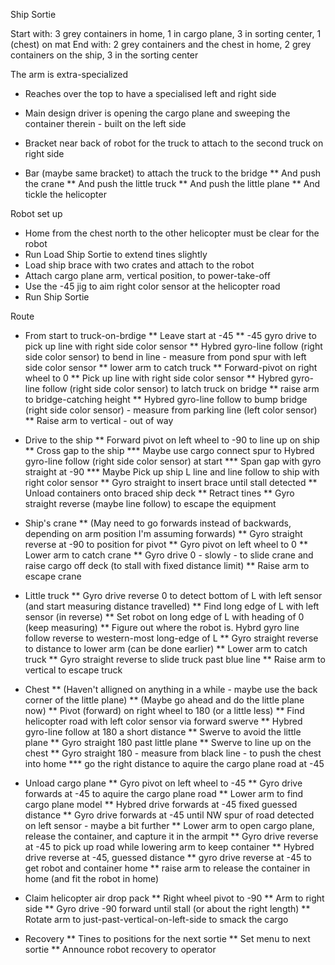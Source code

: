 Ship Sortie

Start with: 3 grey containers in home, 1 in cargo plane, 3 in sorting center, 1 (chest) on mat
End with: 2 grey containers and the chest in home, 2 grey containers on the ship, 3 in the sorting center

The arm is extra-specialized 

* Reaches over the top to have a specialised left and right side
* Main design driver is opening the cargo plane and sweeping the container therein - built on the left side

* Bracket near back of robot for the truck to attach to the second truck on right side
* Bar (maybe same bracket) to attach the truck to the bridge
** And push the crane
** And push the little truck
** And push the little plane
** And tickle the helicopter

Robot set up

* Home from the chest north to the other helicopter must be clear for the robot
* Run Load Ship Sortie to extend tines slightly
* Load ship brace with two crates and attach to the robot
* Attach cargo plane arm, vertical position, to power-take-off
* Use the -45 jig to aim right color sensor at the helicopter road
* Run Ship Sortie

Route

* From start to truck-on-brdige
** Leave start at -45
** -45 gyro drive to pick up line with right side color sensor
** Hybred gyro-line follow (right side color sensor) to bend in line - measure from pond spur with left side color sensor
** lower arm to catch truck
** Forward-pivot on right wheel to 0
** Pick up line with right side color sensor
** Hybred gyro-line follow (right side color sensor) to latch truck on bridge
** raise arm to bridge-catching height
** Hybred gyro-line follow to bump bridge (right side color sensor) - measure from parking line (left color sensor)
** Raise arm to vertical - out of way

* Drive to the ship
** Forward pivot on left wheel to -90 to line up on ship
** Cross gap to the ship
*** Maybe use cargo connect spur to Hybred gyro-line follow (right side color sensor) at start
*** Span gap with gyro straight at -90
*** Maybe Pick up ship L line and line follow to ship with right color sensor
** Gyro straight to insert brace until stall detected
** Unload containers onto braced ship deck
** Retract tines
** Gyro straight reverse (maybe line follow) to escape the equipment

* Ship's crane
** (May need to go forwards instead of backwards, depending on arm position I'm assuming forwards)
** Gyro straight reverse at -90 to position for pivot
** Gyro pivot on left wheel to 0
** Lower arm to catch crane
** Gyro drive 0 - slowly - to slide crane and raise cargo off deck (to stall with fixed distance limit)
** Raise arm to escape crane

* Little truck
** Gyro drive reverse 0 to detect bottom of L with left sensor (and start measuring distance travelled)
** Find long edge of L with left sensor (in reverse) 
** Set robot on long edge of L with heading of 0 (keep measuring)
** Figure out where the robot is. Hybrd gyro line follow reverse to western-most long-edge of L
** Gyro straight reverse to distance to lower arm (can be done earlier)
** Lower arm to catch truck
** Gyro straight reverse to slide truck past blue line
** Raise arm to vertical to escape truck 

* Chest
** (Haven't alligned on anything in a while - maybe use the back corner of the little plane)
** (Maybe go ahead and do the little plane now)
** Pivot (forward) on right wheel to 180 (or a little less)
** Find helicopter road with left color sensor via forward swerve
** Hybred gyro-line follow at 180 a short distance
** Swerve to avoid the little plane
** Gyro straight 180 past little plane
** Swerve to line up on the chest
** Gyro straight 180 - measure from black line - to push the chest into home 
*** go the right distance to aquire the cargo plane road at -45

* Unload cargo plane
** Gyro pivot on left wheel to -45
** Gyro drive forwards at -45 to aquire the cargo plane road
** Lower arm to find cargo plane model
** Hybred drive forwards at -45 fixed guessed distance
** Gyro drive forwards at -45 until NW spur of road detected on left sensor - maybe a bit further
** Lower arm to open cargo plane, release the container, and capture it in the armpit
** Gyro drive reverse at -45 to pick up road while lowering arm to keep container
** Hybred drive reverse at -45, guessed distance
** gyro drive reverse at -45 to get robot and container home
** raise arm to release the container in home (and fit the robot in home)

* Claim helicopter air drop pack
** Right wheel pivot to -90
** Arm to right side
** Gyro drive -90 forward until stall (or about the right length)
** Rotate arm to just-past-vertical-on-left-side to smack the cargo

* Recovery
** Tines to positions for the next sortie
**  Set menu to next sortie
** Announce robot recovery to operator